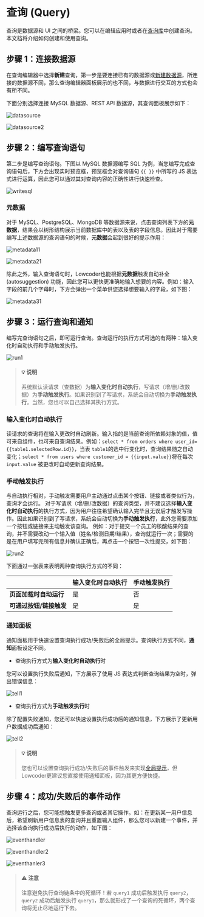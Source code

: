 # 查询 (Query)

查询是数据源和 UI 之间的桥梁。您可以在编辑应用时或者在[查询库](./query-library)中创建查询。本文档将介绍如何创建和使用查询。

## 步骤 1：连接数据源

在查询编辑器中选择**新建**查询，第一步是要连接已有的数据源或[新建数据源](./datasource#%E6%96%B0%E5%BB%BA%E6%95%B0%E6%8D%AE%E6%BA%90)，所连接的数据源不同，那么查询编辑器面板展示的也不同，与数据进行交互的方式也会有所不同。

下面分别选择连接 MySQL 数据源、REST API 数据源，其查询面板展示如下：

![datasource](assets/datasource-20231002173453-sh93w7l.png)

![datasource2](assets/datasource2-20231002173453-wpnup7q.png)

## 步骤 2：编写查询语句

第二步是编写查询语句。下图以 MySQL 数据源编写 SQL 为例，当您编写完成查询语句后，下方会出现实时预览框，预览框会对查询语句 `{{ }}`​ 中所写的 JS 表达式进行运算，因此您可以通过其对查询内容的正确性进行快速检查。

![writesql](assets/writesql-20231002173453-5h5bxfm.png)

### 元数据

对于 MySQL、PostgreSQL、MongoDB 等数据源来说，点击查询列表下方的​**元数据**​，结果会以树形结构展示当前数据库中的表以及表的字段信息。因此对于需要编写上述数据源的查询语句的时候，**元数据**会起到很好的提示作用：

![metadata11](assets/metadata11-20231002173453-vdv7w93.png)

![metadata21](assets/metadata21-20231002173453-c3dx8pt.png)

除此之外，输入查询语句时，Lowcoder也能根据**元数据**触发自动补全 (autosuggestion) 功能，因此您可以更快更准确地输入想要的内容。例如：输入字段的前几个字母时，下方会弹出一个菜单供您选择想要输入的字段，如下图：

![metadata31](assets/metadata31-20231002173453-4xficjf.png)

## 步骤 3：运行查询和通知

编写完查询语句之后，即可运行查询。查询运行的执行方式可选的有两种：输入变化时自动执行和手动触发执行。

![run1](assets/run1-20231002173453-61ait2c.png)

> #### 💡 说明
>
> 系统默认读请求（查数据）为​**输入变化时自动执行**​，写请求（增/删/改数据）为​**手动触发执行**​。如果识别到了写请求，系统会自动切换为​**手动触发执行**​。当然，您也可以自己选择其执行方式。

### 输入变化时自动执行

读请求的查询将在输入更改时自动刷新。输入指的是当前查询所依赖对象的值，值可来自组件，也可来自查询结果。例如：`select * from orders where user_id={{table1.selectedRow.id}}`​ ，当表 `table1`​ 的选中行变化时，查询结果随之自动变化；`select * from users where customer_id = {{input.value}}`​ 将在每次 `input.value`​ 被更改时自动更新查询结果。

### 手动触发执行

与自动执行相对，手动触发需要用户主动通过点击某个按钮、链接或者类似行为，查询才会运行。 对于写请求（增/删/改数据）的查询类型，并不建议选择**输入变化时自动执行**的执行方式，因为用户往往希望确认输入完毕且无误后才触发写操作。因此如果识别到了写请求，系统会自动切换为​**手动触发执行**​，此外您需要添加一个按钮或链接来主动触发该查询。 例如：对于提交一个员工的核酸结果的查询，并不需要改动一个输入值（姓名/检测日期/结果），查询就运行一次；需要的是在用户填写完所有信息并确认正确后，再点击一个按钮一次性提交，如下图：

![run2](assets/run2-20231002173453-io6acub.png)

下面通过一张表来表明两种查询执行方式的不同：

||**输入变化时自动执行**|**手动触发执行**|
| --| ----| ----|
|**页面加载时自动运行**|是|否|
|**可通过按钮/链接触发**|是|是|

### 通知面板

通知面板用于快速设置查询执行成功/失败后的全局提示。查询执行方式不同，**通知**面板设定不同。

* 查询执行方式为**输入变化时自动执行**时

您可以设置执行失败后通知，下方展示了使用 JS 表达式判断查询结果为空时，弹出错误信息：

![tell1](assets/tell1-20231002173453-t43drmb.png)

* 查询执行方式为**手动触发执行**时

除了配置失败通知，您还可以快速设置执行成功后的通知信息，下方展示了更新用户数据成功后通知：

![tell2](assets/tell2-20231002173453-bin5q9w.png)

> #### 💡 说明
>
> 您也可以设置查询执行成功/失败后的事件触发来实现[全局提示](./event-handler#%E5%85%A8%E5%B1%80%E6%8F%90%E7%A4%BA)，但Lowcoder更建议您直接使用通知面板，因为其更方便快捷。

## 步骤 4：成功/失败后的事件动作

查询运行之后，您可能想触发更多查询或者其它操作。如：在更新某一用户信息后，希望刷新用户信息表的查询并且重置输入组件，那么您可以新建一个事件，并选择该查询执行成功后执行的动作，如下图：

![eventhandler](assets/eventhandler-20231002173453-b1uk6eq.png)

![eventhandler2](assets/eventhandler2-20231002173453-66a7frv.png)

![eventhanler3](assets/eventhanler3-20231002173453-3eqpifo.png)

> #### ⚠️ 注意
>
> 注意避免执行查询链条中的死循环！若 `query1`​ 成功后触发执行 `query2`​，`query2`​ 成功后触发执行 `query1`​，那么就形成了一个查询的死循环，两个查询将无止尽地运行下去。
